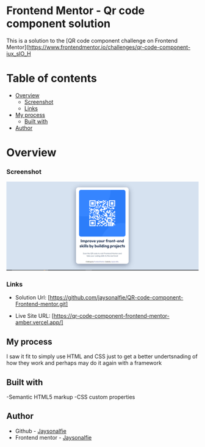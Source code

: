 # Frontend Mentor - Qr code component solution

This is a solution to the [QR code component challenge on Frontend Mentor](https://www.frontendmentor.io/challenges/qr-code-component-iux_sIO_H

# Table of contents
- [Overview](#overview)
  - [Screenshot](#screenshot)
  - [Links](#links)
- [My process](#myprocess)
  - [Built with](#built-with)
- [Author](#author)

# Overview

### Screenshot

![](./qr%20code.PNG)

### Links
- Solution Url: [https://github.com/jaysonalfie/QR-code-component-Frontend-mentor.git]

- Live Site URL: [https://qr-code-component-frontend-mentor-amber.vercel.app/]

## My process
I saw it fit to simply use HTML and CSS just to get a better undertsnading of how they work and perhaps may do it again with a framework

## Built with
-Semantic HTML5 markup
-CSS custom properties

## Author
- Github - [Jaysonalfie](https://github.com/jaysonalfie)
- Frontend mentor - [Jaysonalfie](https://www.frontendmentor.io/profile/jaysonalfie)